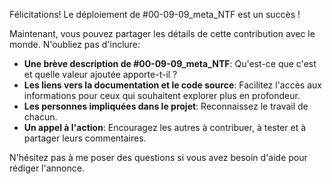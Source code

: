 Félicitations! Le déploiement de #00-09-09_meta_NTF est un succès !  

Maintenant,  vous pouvez partager les détails de cette contribution avec le monde.  N'oubliez pas d'inclure:

* **Une brève description de #00-09-09_meta_NTF**:  Qu'est-ce que c'est et quelle valeur ajoutée apporte-t-il ? 
* **Les liens vers la documentation et le code source**: Facilitez l'accès aux informations pour ceux qui souhaitent explorer plus en profondeur.
* **Les personnes impliquées dans le projet**:  Reconnaissez le travail de chacun.
* **Un appel à l'action**: Encouragez les autres à contribuer, à tester et à partager leurs commentaires. 


N'hésitez pas à me poser des questions si vous avez besoin d'aide pour rédiger l'annonce. 
